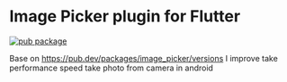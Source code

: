 # Image Picker plugin for Flutter

[![pub package](https://img.shields.io/pub/v/flutter_image_picker.svg)](https://pub.dev/packages/flutter_image_picker)

Base on https://pub.dev/packages/image_picker/versions I improve take performance speed take photo from camera in android
